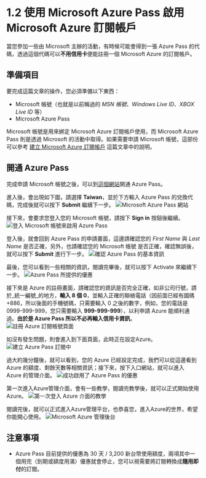 # 1.2 使用 Microsoft Azure Pass 啟用 Microsoft Azure 訂閱帳戶

當您參加一些由 Microsoft 主辦的活動，有時候可能會得到一張 Azure Pass 的代碼，透過這個代碼可以**不用信用卡**便能註冊一個 Microsoft Azure 的訂閱帳戶。

## 準備項目
要完成這篇文章的操作，您必須準備以下東西：

* Microsoft 帳號（也就是以前稱過的 *MSN 帳號*、*Windows Live ID*、*XBOX Live ID* 等）
* Microsoft Azure Pass

Microsoft 帳號是用來綁定 Microsoft Azure 訂閱帳戶使用，而 Microsoft Azure Pass 則是透過 Microsoft 的活動中取得。如果需要申請 Microsoft 帳號，這部份可以參考 [建立 Microsoft Azure 訂閱帳戶](01_signup.md) 這篇文章中的說明。

## 開通 Azure Pass

完成申請 Microsoft 帳號之後，可以到[這個網站](http://www.microsoftazurepass.com/ "Microsoft Azure Pass")開通 Azure Pass。

進入後，會出現如下圖，請選擇 **Taiwan**，並於下方輸入 Azure Pass 的兌換代碼，完成後就可以按下 **Submit** 繼續下一步。
![Microsoft Azure Pass 網站](http://i.imgur.com/IuQQqam.png)

接下來，會要求您登入您的 Microsoft 帳號，請按下 **Sign in** 按鈕後繼續。
![登入 Microsoft 帳號來啟用 Azure Pass](http://i.imgur.com/xhePGtI.png)

登入後，就會回到 Azure Pass 的申請畫面，這邊請確認您的 _First Name_ 與 _Last Name_ 是否正確，另外，也請確認您的 Microsoft 帳號 是否正確，確認無誤後，就可以按下 **Submit** 進行下一步。
![確認 Azure Pass 的基本資訊](http://i.imgur.com/y4kRNjT.png)

最後，您可以看到一些相關的資訊，閱讀完畢後，就可以按下 Activate 來繼續下一步。
![Azure Pass 所提供的優惠](http://i.imgur.com/AaC9drj.png)

接下來是 Azure 的註冊畫面，請確認您的資訊是否完全正確，如非公司行號，請於_統一編號_的地方，**輸入 8 個 0**，並輸入正確的聯絡電話（因前面已經有國碼 +886，所以後面的手機號碼，只需要輸入 0 之後的數字，例如，您的電話是 0999-999-999，您只需要輸入 **999-999-999**），以利申請 Azure 能順利通過。**由於是 Azure Pass 所以不必再輸入信用卡資訊**。
![註冊 Azure 訂閱帳號頁面](http://i.imgur.com/wrsoEof.png)

如沒有發生問題，則會進入到下面頁面，此時正在設定Azure。
![建立 Azure Pass 訂閱中](http://i.imgur.com/32ioalZ.png)

過大約幾分鐘後，就可以看到，您的 Azure 已經設定完成，我們可以從這邊看到 Azure 的額度、剩餘天數等相關資訊；接下來，按下入口網站，就可以進入 Azure 的管理介面。
![成功啟用了 Azure Pass 的優惠](http://i.imgur.com/n1lJGVj.png)

第一次進入Azure管理介面，會有一些教學，閱讀完教學後，就可以正式開始使用Azure。
![第一次登入 Azure 介面的教學](http://i.imgur.com/6eUJIlr.png)

閱讀完後，就可以正式進入Azure管理平台，也恭喜您，進入Azure的世界，希望你能開心使用。
![Microsoft Azure 管理後台](http://i.imgur.com/y8Euoij.png)

## 注意事項

* Azure Pass 目前提供的優惠為 30 天 / 3,200 新台幣使用額度，兩項其中一個用完（到期或額度用滿）優惠就會停止，您可以視需要將訂閱轉換成**隨用即付**的訂閱。